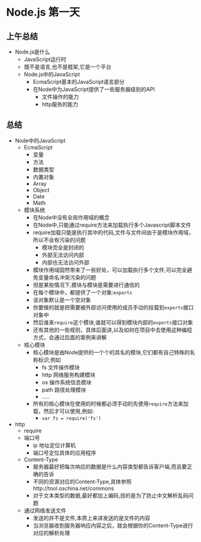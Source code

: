 # Node.js 第一天

## 上午总结

- Node.js是什么
    - JavaScript运行时
    - 既不是语言,也不是框架,它是一个平台
    - Node.js中的JavaScript
        - EcmaScript基本的JavaScript语言部分
        - 在Node中为JavaScript提供了一些服务器级别的API
            - 文件操作的能力
            - http服务的能力


## 总结

- Node中的JavaScript
    - EcmaScript
        - 变量
        - 方法
        - 数据类型
        - 内置对象
        - Array
        - Object
        - Date
        - Math
    - 模块系统
        - 在Node中没有全局作用域的概念
        - 在Node中,只能通过require方法来加载执行多个Javascript脚本文件
        - require加载只能是执行其中的代码,文件与文件间由于是模块作用域，所以不会有污染的问题
            - 模块完全是封闭的
            - 外部无法访问内部
            - 内部也无法访问外部
        - 模块作用域固然带来了一些好处，可以加载执行多个文件,可以完全避免变量命名冲突污染的问题
        - 但是某些情况下,模块与模块是需要进行通信的
        - 在每个模块中，都提供了一个对象:`exports`
        - 该对象默认是一个空对象
        - 你要做的就是把需要被外部访问使用的成员手动的挂载到`exports`接口对象中
        - 然后谁来`require`这个模块,谁就可以得到模块内部的`exports`接口对象
        - 还有其他的一些规则，具体后面讲,以及如何在项目中去使用这种编程方式，会通过后面的案例来讲解
    - 核心模块
        - 核心模块是由Node提供的一个个的具名的模块,它们都有自己特殊的名称标识,例如
            - fs 文件操作模块
            - http 网络服务构建模块
            - os 操作系统信息模块
            - path 路径处理模块
            - .....
        - 所有的核心模块在使用的时候都必须手动的先使用`require`方法来加载，然后才可以使用,例如:
            - `var fs = require('fs')`
- http
    - require
    - 端口号
        - ip 地址定位计算机
        - 端口号定位具体的应用程序
    - Content-Type
        - 服务器最好把每次响应的数据是什么内容类型都告诉客户端,而且要正确的告诉
        - 不同的资源对应的Content-Type,具体参照http://tool.oschina.net/commons
        - 对于文本类型的数据,最好都加上编码,目的是为了防止中文解析乱码问题
    - 通过网络发送文件
        - 发送的并不是文件,本质上来讲发送的是文件的内容
        - 当浏览器收到服务器响应内容之后，就会根据你的Content-Type进行对应的解析处理
